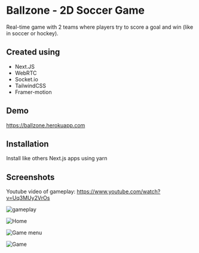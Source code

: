 
# Ballzone - 2D Soccer Game

Real-time game with 2 teams where players try to score a goal and win (like in soccer or hockey).
## Created using

- Next.JS
- WebRTC
- Socket.io
- TailwindCSS
- Framer-motion
## Demo

https://ballzone.herokuapp.com
## Installation

Install like others Next.js apps using yarn
## Screenshots

Youtube video of gameplay: https://www.youtube.com/watch?v=Uq3MUy2VrOs

![gameplay](https://media.giphy.com/media/6gP8KN2EC7ViMPEvH1/giphy.gif)

![Home](https://i.imgur.com/vtZBfcx.png)

![Game menu](https://i.imgur.com/EEY5vVu.png)

![Game](https://i.imgur.com/R6zrWCd.png)
